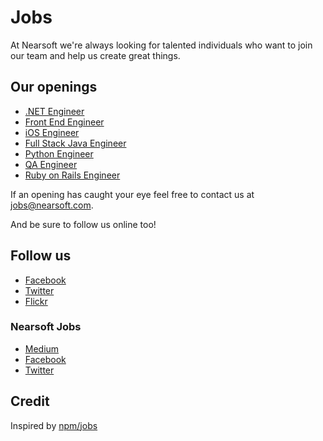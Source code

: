 # Jobs

At Nearsoft we're always looking for talented individuals who want to join our team and help us create great things.

## Our openings

* [.NET Engineer](dot-net.md)
* [Front End Engineer](front-end.md)
* [iOS Engineer](ios.md)
* [Full Stack Java Engineer](java.md)
* [Python Engineer](python.md)
* [QA Engineer](qa.md)
* [Ruby on Rails Engineer](ror.md)

If an opening has caught your eye feel free to contact us at [jobs@nearsoft.com](mailto:jobs@nearsoft.com).

And be sure to follow us online too!

## Follow us

* [Facebook](https://www.facebook.com/NearsoftInc)
* [Twitter](https://twitter.com/nearsoft)
* [Flickr](https://www.flickr.com/photos/nearsoft)

### Nearsoft Jobs

* [Medium](https://medium.com/nearsoft-jobs)
* [Facebook](https://www.facebook.com/nearsoftjobs)
* [Twitter](https://twitter.com/NearsoftJobs)

## Credit

Inspired by [npm/jobs](https://github.com/npm/jobs)
